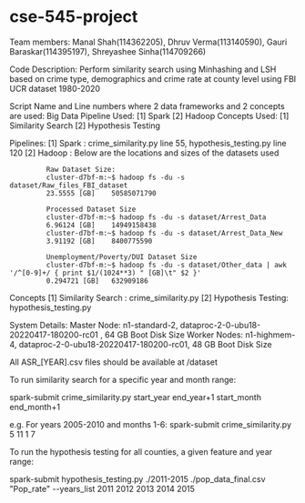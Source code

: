 # cse-545-project

Team members: Manal Shah(114362205), Dhruv Verma(113140590), Gauri Baraskar(114395197), Shreyashee Sinha(114709266)

Code Description: Perform similarity search using Minhashing and LSH based on crime type, demographics and crime rate 
at county level using FBI UCR dataset 1980-2020

Script Name and Line numbers where 2 data frameworks and 2 concepts are used: 
Big Data Pipeline Used: [1] Spark [2] Hadoop
Concepts Used: [1] Similarity Search [2] Hypothesis Testing

Pipelines:
[1] Spark : crime_similarity.py line 55, hypothesis_testing.py line 120
[2] Hadoop : Below are the locations and sizes of the datasets used

             Raw Dataset Size:
             cluster-d7bf-m:~$ hadoop fs -du -s dataset/Raw_files_FBI_dataset
             23.5555 [GB]    50585071790

             Processed Dataset Size
             cluster-d7bf-m:~$ hadoop fs -du -s dataset/Arrest_Data
             6.96124 [GB]    14949158438
             cluster-d7bf-m:~$ hadoop fs -du -s dataset/Arrest_Data_New
             3.91192 [GB]    8400775590

             Unemployment/Poverty/DUI Dataset Size 
             cluster-d7bf-m:~$ hadoop fs -du -s dataset/Other_data | awk '/^[0-9]+/ { print $1/(1024**3) " [GB]\t" $2 }'
             0.294721 [GB]   632909186

Concepts
[1] Similarity Search : crime_similarity.py
[2] Hypothesis Testing: hypothesis_testing.py

System Details: 
Master Node:
n1-standard-2, dataproc-2-0-ubu18-20220417-180200-rc01 , 64 GB Boot Disk Size 
Worker Nodes:
n1-highmem-4, dataproc-2-0-ubu18-20220417-180200-rc01, 48 GB Boot Disk Size

All ASR_[YEAR].csv files should be available at /dataset

To run similarity search for a specific year and month range:

spark-submit crime_similarity.py start_year end_year+1 start_month end_month+1

e.g. For years 2005-2010 and months 1-6: spark-submit crime_similarity.py 5 11 1 7

To run the hypothesis testing for all counties, a given feature and year range:

spark-submit hypothesis_testing.py ./2011-2015 ./pop_data_final.csv "Pop_rate" --years_list 2011 2012 2013 2014 2015
